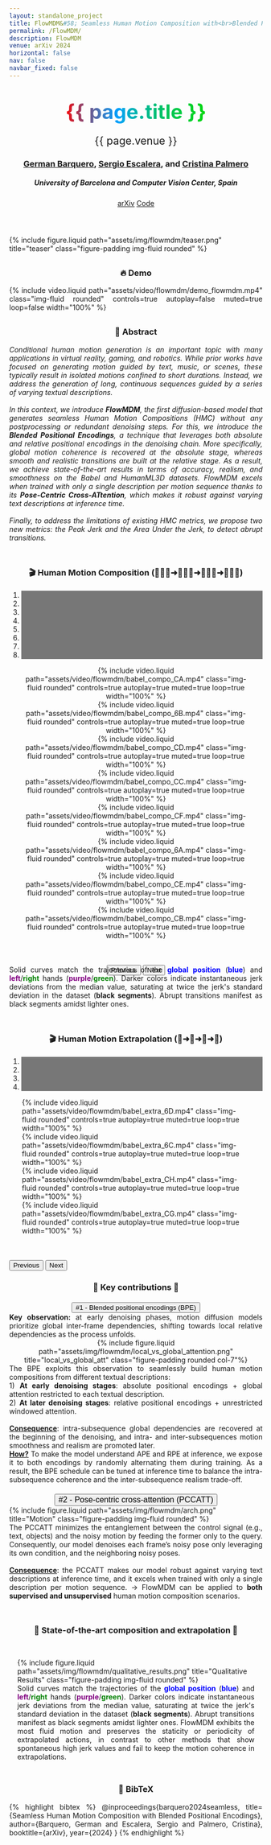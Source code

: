 ```yaml
---
layout: standalone_project
title: FlowMDM&#58; Seamless Human Motion Composition with<br>Blended Positional Encodings
permalink: /FlowMDM/
description: FlowMDM
venue: arXiv 2024
horizontal: false
nav: false
navbar_fixed: false
---
```


<!---------------------------- HEADER ---------------------------->
<header class="project-title" style="text-align: center; ">
<!--h1 class="project-title title" style="font-weight: bold; color: #404040">{{ page.title }}</h1-->
<h1 class="project-title title" style="font-weight: bold;">
    <span class="gradient-text" style="background: linear-gradient(90deg, #ff0000, 15%, #00a1ff, 60%, #00D70C); -webkit-background-clip: text; color: transparent; font-size: 2.5rem">{{ page.title }}</span> 
  </h1>
<p class="project-venue" style="font-size: 1.5em;">{{ page.venue }}</p>
    <h3>
                    <a href="https://scholar.google.com/citations?user=pRC8DwcAAAAJ&hl=en">German Barquero</a>, 
                    <a href="https://scholar.google.com/citations?user=oI6AIkMAAAAJ&hl=en&oi=ao">Sergio Escalera</a>, and 
                    <a href="https://scholar.google.com/citations?user=V0c9xx0AAAAJ&hl=en&oi=ao">Cristina Palmero</a>
    </h3>
<h5>University of Barcelona and Computer Vision Center, Spain</h5>
<div class="publications project-links">
    <a href="" class="btn" role="button">arXiv</a>
    <a href="https://github.com/BarqueroGerman/FlowMDM" class="btn" role="button">Code</a>
</div>
</header>

<div style="margin-top:20px">
{% include figure.liquid path="assets/img/flowmdm/teaser.png" title="teaser" class="figure-padding img-fluid rounded" %}
</div>


<!---------------------------- DEMO ---------------------------->
<div class="d-flex align-items-center justify-content-center" style="margin-top: 30px; margin-bottom: 20px">
    <div class="project-narrow" id="demo" style="text-align: justify;">
    <h3 style="text-align: center;">🔥 Demo</h3>
    {% include video.liquid path="assets/video/flowmdm/demo_flowmdm.mp4" class="img-fluid rounded" controls=true  autoplay=false muted=true loop=false width="100%" %}
    </div>
</div>


<!---------------------------- ABSTRACT ---------------------------->
<div class="d-flex align-items-center justify-content-center" style="margin-top: 30px">
    <div class="project-narrow" id="abstract" style="text-align: justify;">
    <h3 style="text-align: center;">📌 Abstract</h3>
    <i>
    Conditional human motion generation is an important topic with many applications in virtual reality, gaming, and robotics. While prior works have focused on generating motion guided by text, music, or scenes, these typically result in isolated motions confined to short durations. Instead, we address the generation of long, continuous sequences guided by a series of varying textual descriptions.
    <br><br>
    In this context, we introduce <b>FlowMDM</b>, the first diffusion-based model that generates seamless Human Motion Compositions (HMC) without any postprocessing or redundant denoising steps. For this, we introduce the <b>Blended Positional Encodings</b>, a technique that leverages both absolute and relative positional encodings in the denoising chain. More specifically, global motion coherence is recovered at the absolute stage, whereas smooth and realistic transitions are built at the relative stage. As a result, we achieve state-of-the-art results in terms of accuracy, realism, and smoothness on the Babel and HumanML3D datasets. FlowMDM excels when trained with only a single description per motion sequence thanks to its <b>Pose-Centric Cross-ATtention</b>, which makes it robust against varying text descriptions at inference time.
    <br><br>
    Finally, to address the limitations of existing HMC metrics, we propose two new metrics: the Peak Jerk and the Area Under the Jerk, to detect abrupt transitions.
    </i>
    </div>
</div>


<!---------------------------- COMPOSITION VIDEOS ---------------------------->

<div class="align-items-center" style="max-width: site.max_project_width; margin-top:50px; text-align: center;">
    <h3 style="text-align: center; margin-bottom:20px">🎬 Human Motion Composition (🏃🏻‍♀️➜🚶🏻‍♀️➜🧎🏻‍♀️➜🧘🏻‍♀️)</h3>
    <div id="carouselCompositions" class="carousel slide" data-ride="carousel" data-interval="false">
        <ol class="carousel-indicators">
            <li data-target="#carouselCompositions" data-slide-to="0" class="active"></li>
            <li data-target="#carouselCompositions" data-slide-to="1"></li>
            <li data-target="#carouselCompositions" data-slide-to="2"></li>
            <li data-target="#carouselCompositions" data-slide-to="3"></li>
            <li data-target="#carouselCompositions" data-slide-to="4"></li>
            <li data-target="#carouselCompositions" data-slide-to="5"></li>
            <li data-target="#carouselCompositions" data-slide-to="6"></li>
            <li data-target="#carouselCompositions" data-slide-to="7"></li>
        </ol>
        <div class="carousel-inner">
            <div class="carousel-item active">{% include video.liquid path="assets/video/flowmdm/babel_compo_CA.mp4" class="img-fluid rounded" controls=true  autoplay=true muted=true loop=true width="100%" %}</div>
            <div class="carousel-item">{% include video.liquid path="assets/video/flowmdm/babel_compo_6B.mp4" class="img-fluid rounded" controls=true  autoplay=true muted=true loop=true width="100%" %}</div>
            <div class="carousel-item">{% include video.liquid path="assets/video/flowmdm/babel_compo_CD.mp4" class="img-fluid rounded" controls=true  autoplay=true muted=true loop=true width="100%" %}</div>
            <div class="carousel-item">{% include video.liquid path="assets/video/flowmdm/babel_compo_CC.mp4" class="img-fluid rounded" controls=true  autoplay=true muted=true loop=true width="100%" %}</div>
            <div class="carousel-item">{% include video.liquid path="assets/video/flowmdm/babel_compo_CF.mp4" class="img-fluid rounded" controls=true  autoplay=true muted=true loop=true width="100%" %}</div>
            <div class="carousel-item">{% include video.liquid path="assets/video/flowmdm/babel_compo_6A.mp4" class="img-fluid rounded" controls=true  autoplay=true muted=true loop=true width="100%" %}</div>
            <div class="carousel-item">{% include video.liquid path="assets/video/flowmdm/babel_compo_CE.mp4" class="img-fluid rounded" controls=true  autoplay=true muted=true loop=true width="100%" %}</div>
            <div class="carousel-item">{% include video.liquid path="assets/video/flowmdm/babel_compo_CB.mp4" class="img-fluid rounded" controls=true  autoplay=true muted=true loop=true width="100%" %}</div>
        </div>
        <button class="carousel-control-prev" type="button" data-target="#carouselCompositions" data-slide="prev">
            <span class="carousel-control-prev-icon" aria-hidden="true"></span>
            <span class="sr-only">Previous</span>
        </button>
        <button class="carousel-control-next" type="button" data-target="#carouselCompositions" data-slide="next">
            <span class="carousel-control-next-icon" aria-hidden="true"></span>
            <span class="sr-only">Next</span>
        </button>
    </div>
    <div class="col-10" style="text-align: justify; display: inline-block; margin-top: -20px">
        Solid curves match the trajectories of the <b style="color: blue">global position</b> (<b style="color: blue">blue</b>) and <b style="color: purple">left</b>/<b style="color: green">right</b> hands (<b style="color: purple">purple</b>/<b style="color: green">green</b>). Darker colors indicate instantaneous jerk deviations from the median value, saturating at twice the jerk's standard deviation in the dataset (<b>black segments</b>). 
        Abrupt transitions manifest as black segments amidst lighter ones.
    </div>
</div>


<!---------------------------- EXTRAPOLATION VIDEOS ---------------------------->

<div style="max-width: site.max_project_width; margin-top:50px;">
    <h3 style="text-align: center; margin-bottom:20px">🎬 Human Motion Extrapolation (🚶➜🚶➜🚶➜🚶)</h3>
    <div id="carouselExtrapolations" class="carousel slide" data-ride="carousel" data-interval="false">
        <ol class="carousel-indicators">
            <li data-target="#carouselExtrapolations" data-slide-to="0" class="active"></li>
            <li data-target="#carouselExtrapolations" data-slide-to="1"></li>
            <li data-target="#carouselExtrapolations" data-slide-to="2"></li>
            <li data-target="#carouselExtrapolations" data-slide-to="3"></li>
        </ol>
        <div class="carousel-inner">
            <div class="carousel-item active">{% include video.liquid path="assets/video/flowmdm/babel_extra_6D.mp4" class="img-fluid rounded" controls=true  autoplay=true muted=true loop=true width="100%" %}</div>
            <div class="carousel-item">{% include video.liquid path="assets/video/flowmdm/babel_extra_6C.mp4" class="img-fluid rounded" controls=true  autoplay=true muted=true loop=true width="100%" %}</div>
            <div class="carousel-item">{% include video.liquid path="assets/video/flowmdm/babel_extra_CH.mp4" class="img-fluid rounded" controls=true  autoplay=true muted=true loop=true width="100%" %}</div>
            <div class="carousel-item">{% include video.liquid path="assets/video/flowmdm/babel_extra_CG.mp4" class="img-fluid rounded" controls=true  autoplay=true muted=true loop=true width="100%" %}</div>
        </div>
        <button class="carousel-control-prev" type="button" data-target="#carouselExtrapolations" data-slide="prev">
            <span class="carousel-control-prev-icon" aria-hidden="true"></span>
            <span class="sr-only">Previous</span>
        </button>
        <button class="carousel-control-next" type="button" data-target="#carouselExtrapolations" data-slide="next">
            <span class="carousel-control-next-icon" aria-hidden="true"></span>
            <span class="sr-only">Next</span>
        </button>
    </div>
</div>

<!---------------------------- ARCHITECTURE ---------------------------->

<div class="d-flex align-items-center justify-content-center" style="margin-top: 0px">
    <div class="project-narrow" id="motivations" style="text-align: justify;">
    <h3 style="text-align: center;">🌟 Key contributions 🌟</h3>
    </div>
</div>

<div id="accordion" style="margin-top:20px">
  <div class="card">
    <div class="card-header" id="headingTwo" style="text-align: center; padding:0px">
        <button class="btn btn-link collapsed dropdown-toggle" data-toggle="collapse" data-target="#collapseTwo" aria-expanded="false" aria-controls="collapseTwo" style="text-align: center;" style="font-size: 16px">
          #1 - Blended positional encodings (BPE)
        </button>
    </div>
    <div id="collapseTwo" class="collapse" aria-labelledby="headingTwo" data-parent="#accordion">
      <div class="card-body" style="text-align: center;">        
            <div style="text-align: justify;">
            <b>Key observation:</b> at early denoising phases, motion diffusion models prioritize global inter-frame dependencies, shifting towards local relative dependencies as the process unfolds.
        </div>
      {% include figure.liquid path="assets/img/flowmdm/local_vs_global_attention.png" title="local_vs_global_att" class="figure-padding rounded col-7"%}
      <div style="margin-bottom: 20px; text-align: justify;">
            The BPE exploits this observation to seamlessly build human motion compositions from different textual descriptions:
            <br>
            1) <b>At early denoising stages</b>: absolute positional encodings + global attention restricted to each textual description.
            <br>
            2) <b>At later denoising stages</b>: relative positional encodings + unrestricted windowed attention.
            <br><br>
            <b><u>Consequence</u></b>: intra-subsequence global dependencies are recovered at the beginning of the denoising, and intra- and inter-subsequences motion smoothness and realism are promoted later.
            <br>
            <b><u>How?</u></b> To make the model understand APE and RPE at inference, we expose it to both encodings by randomly alternating them during training. As a result, the BPE schedule can be tuned at inference time to balance the intra-subsequence coherence and the inter-subsequence realism trade-off.
        </div>
      </div>
    </div>
  </div>
  <div class="card">
    <div class="card-header" id="headingOne" style="text-align: center; padding:0px;">
        <button class="btn btn-link dropdown-toggle" data-toggle="collapse" data-target="#collapseOne" aria-expanded="true" aria-controls="collapseOne" style="font-size: 16px">
            #2 - Pose-centric cross-attention (PCCATT)
        </button>
    </div>
    <div id="collapseOne" class="collapse" aria-labelledby="headingOne" data-parent="#accordion">
      <div class="card-body">
        <div class="row">
            <div class="col-7">
            {% include figure.liquid path="assets/img/flowmdm/arch.png" title="Motion" class="figure-padding img-fluid rounded" %}
            </div>
            <div class="col-5" style="text-align: justify;">
                The PCCATT minimizes the entanglement between the control signal (e.g., text, objects) and the noisy motion by feeding the former only to the query. Consequently, our model denoises each frame’s noisy pose only leveraging its own condition, and the neighboring noisy poses.
                <br><br>
                <b><u>Consequence</u></b>: the PCCATT makes our model robust against varying text descriptions at inference time, and it excels when trained with only a single description per motion sequence. → FlowMDM can be applied to <b>both supervised and unsupervised</b> human motion composition scenarios.
            </div>
        </div>
      </div>
    </div>
  </div>
</div>


<!---------------------------- FIGURE vs. SOTA ---------------------------->

<div class="d-flex align-items-center justify-content-center" style="margin-top: 50px;">
    <div class="project-narrow" id="motivations" style="text-align: justify;">
        <h3 style="text-align: center;">🥇 State-of-the-art composition and extrapolation 🥇</h3>
    </div>
</div>

<div class="card d-flex align-items-center justify-content-center" style="margin-top: 30px; padding:1rem">
    <div style="">
    {% include figure.liquid path="assets/img/flowmdm/qualitative_results.png" title="Qualitative Results" class="figure-padding img-fluid rounded" %}
    </div>
    <div style="text-align: justify;">
    Solid curves match the trajectories of the <b style="color: blue">global position</b> (<b style="color: blue">blue</b>) and <b style="color: purple">left</b>/<b style="color: green">right</b> hands (<b style="color: purple">purple</b>/<b style="color: green">green</b>). Darker colors indicate instantaneous jerk deviations from the median value, saturating at twice the jerk's standard deviation in the dataset (<b>black segments</b>). 
    Abrupt transitions manifest as black segments amidst lighter ones. 
    FlowMDM exhibits the most fluid motion and preserves the staticity or periodicity of extrapolated actions, in contrast to other methods that show spontaneous high jerk values and fail to keep the motion coherence in extrapolations.
    </div>
</div>


<!---------------------------- BIBLIOGRAPHY ---------------------------->

<div class="d-flex align-items-center justify-content-center" style="margin-top: 30px">
    <div class="project-narrow" id="bibtex" style="text-align: justify;">
        <h3 style="text-align: center;">🔗 BibTeX</h3>
        <div class="bibtex">
        {% highlight bibtex %}
@inproceedings{barquero2024seamless,
  title={Seamless Human Motion Composition with Blended Positional Encodings},
  author={Barquero, German and Escalera, Sergio and Palmero, Cristina},
  booktitle={arXiv},
  year={2024}
}
{% endhighlight %}
        </div>
    </div>

</div>

<style>
    .carousel-control-next-icon {
        background-image: url("/assets/img/others/arrow_right_black.svg") !important;
    }

    .carousel-control-prev-icon {
        background-image: url("/assets/img/others/arrow_left_black.svg") !important;
    }

    .carousel-control-next-icon, .carousel-control-prev-icon {
        width: 3rem !important;
        height: 3rem !important;
    }

    .carousel-control-next {
        justify-content: flex-end;
        width: fit-content !important;
    }

    .carousel-control-prev {
        justify-content: flex-start;
        width: fit-content !important;
    }

    .carousel-inner {
        margin-bottom: 10%;
        width: 90%;
        margin-left: 5%;
    }

    .carousel-indicators {
        bottom: -2.5rem;
    }

    .carousel .carousel-indicators li {
        background-color: #777
    }

</style>